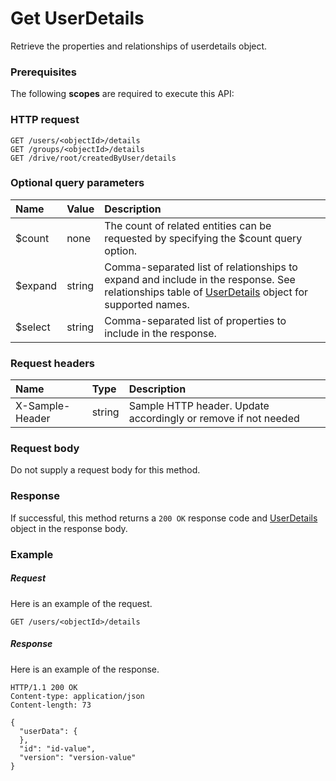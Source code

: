 # Get UserDetails

Retrieve the properties and relationships of userdetails object.
### Prerequisites
The following **scopes** are required to execute this API: 
### HTTP request
<!-- { "blockType": "ignored" } -->
```http
GET /users/<objectId>/details
GET /groups/<objectId>/details
GET /drive/root/createdByUser/details
```
### Optional query parameters
|Name|Value|Description|
|:---------------|:--------|:-------|
|$count|none|The count of related entities can be requested by specifying the $count query option.|
|$expand|string|Comma-separated list of relationships to expand and include in the response. See relationships table of [UserDetails](../resources/userdetails.md) object for supported names. |
|$select|string|Comma-separated list of properties to include in the response.|

### Request headers
| Name       | Type | Description|
|:-----------|:------|:----------|
| X-Sample-Header  | string  | Sample HTTP header. Update accordingly or remove if not needed|

### Request body
Do not supply a request body for this method.
### Response
If successful, this method returns a `200 OK` response code and [UserDetails](../resources/userdetails.md) object in the response body.
### Example
##### Request
Here is an example of the request.
<!-- {
  "blockType": "request",
  "name": "get_userdetails"
}-->
```http
GET /users/<objectId>/details
```
##### Response
Here is an example of the response.
<!-- {
  "blockType": "response",
  "truncated": false,
  "@odata.type": "microsoft.graph.userdetails"
} -->
```http
HTTP/1.1 200 OK
Content-type: application/json
Content-length: 73

{
  "userData": {
  },
  "id": "id-value",
  "version": "version-value"
}
```

<!-- uuid: 8fcb5dbc-d5aa-4681-8e31-b001d5168d79
2015-10-25 14:57:30 UTC -->
<!-- {
  "type": "#page.annotation",
  "description": "Get UserDetails",
  "keywords": "",
  "section": "documentation",
  "tocPath": ""
}-->